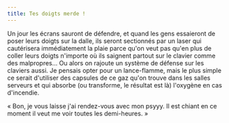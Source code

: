 ```yaml
---
title: Tes doigts merde !
---
```


Un jour les écrans sauront de défendre, et quand les gens essaieront de poser
leurs doigts sur la dalle, ils seront sectionnés par un laser qui cautérisera
immédiatement la plaie parce qu'on veut pas qu'en plus de coller leurs doigts
n'importe où ils saignent partout sur le clavier comme des malpropres... Ou
alors on rajoute un système de défense sur les claviers aussi. Je pensais
opter pour un lance-flamme, mais le plus simple ce serait d'utiliser des
capsules de ce gaz qu'on trouve dans les salles serveurs et qui absorbe (ou
transforme, le résultat est là) l'oxygène en cas d'incendie.

« Bon, je vous laisse j'ai rendez-vous avec mon psyyy. Il est chiant en ce
moment il veut me voir toutes les demi-heures. »


